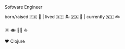 Software Engineer

born/raised :fr: :baguette_bread: | lived :reunion: :desert_island: :south_africa: :giraffe: | currently :netherlands: :bike:

:sunny: :family: :surfing_man: :sailboat:

:heart: Clojure
